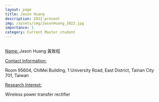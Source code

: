 ```yaml
---
layout: page
title: Jason Huang
description: 2022-present
img: /assets/img/JasonHuang_2022.jpg
importance: 1
category: Current Master student
---
```


<div class="row">
    <div class="col-sm-4 mt-3 mt-md-0">
        <img class="img-fluid rounded z-depth-1" src="{{ '/assets/img/HuiChiao_Chen_2021.jpg' | relative_url }}" alt="" title="example image"/>
    </div>
</div>

<a href="#"> Name: </a> 
Jason Huang 黃致程

<a href="#"> Contact Information: </a>

<p>Room 95604, ChiMei Building, 1 University Road, East District, Tainan City 701, Taiwan</p>

<a href="#"> Research Interest: </a>

Wireless power transfer rectifier
